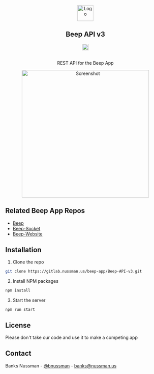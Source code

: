 <center>
<div align="center">
<p align="center">
  <img src="https://ridebeep.app/favicon.png" alt="Logo" width="50" height="50">

  <h2 align="center">Beep API v3</h2>
  <p align="center">
    <img align="center" src="https://gitlab.nussman.us/beep-app/Beep-API-v3/badges/master/pipeline.svg?ignore_skipped=true" alt="bdage" height="20"/>
  </p>

  <p align="center">
    <br/>
    REST API for the Beep App
  </p>
</p>

<p align="center">
    <img src="https://ridebeep.app/white.png" alt="Screenshot" height="400">
</p>
</div>
</center>

## Related Beep App Repos
* [Beep](https://github.com/bnussman/Beep)
* [Beep-Socket](https://gitlab.nussman.us/beep-app/Beep-Socket)
* [Beep-Website](https://github.com/bnussman/Beep-Website)


## Installation

1. Clone the repo
```sh
git clone https://gitlab.nussman.us/beep-app/Beep-API-v3.git
```
2. Install NPM packages
```sh
npm install
```
3. Start the server
```JS
npm run start
```

## License

Please don't take our code and use it to make a competing app

## Contact

Banks Nussman - [@bnussman](https://twitter.com/bnussman) - banks@nussman.us
